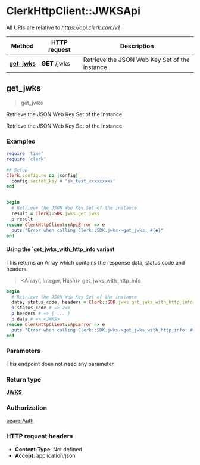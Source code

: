 # ClerkHttpClient::JWKSApi

All URIs are relative to *https://api.clerk.com/v1*

| Method | HTTP request | Description |
| ------ | ------------ | ----------- |
| [**get_jwks**](JWKSApi.md#get_jwks) | **GET** /jwks | Retrieve the JSON Web Key Set of the instance |


## get_jwks

> <JWKS> get_jwks

Retrieve the JSON Web Key Set of the instance

Retrieve the JSON Web Key Set of the instance

### Examples

```ruby
require 'time'
require 'clerk'

## Setup
Clerk.configure do |config|
  config.secret_key = 'sk_test_xxxxxxxxx'
end


begin
  # Retrieve the JSON Web Key Set of the instance
  result = Clerk::SDK.jwks.get_jwks
  p result
rescue ClerkHttpClient::ApiError => e
  puts "Error when calling Clerk::SDK.jwks->get_jwks: #{e}"
end
```

#### Using the `get_jwks_with_http_info variant

This returns an Array which contains the response data, status code and headers.

> <Array(<JWKS>, Integer, Hash)> get_jwks_with_http_info

```ruby
begin
  # Retrieve the JSON Web Key Set of the instance
  data, status_code, headers = Clerk::SDK.jwks.get_jwks_with_http_info
  p status_code # => 2xx
  p headers # => { ... }
  p data # => <JWKS>
rescue ClerkHttpClient::ApiError => e
  puts "Error when calling Clerk::SDK.jwks->get_jwks_with_http_info: #{e}"
end
```

### Parameters

This endpoint does not need any parameter.

### Return type

[**JWKS**](JWKS.md)

### Authorization

[bearerAuth](../README.md#bearerAuth)

### HTTP request headers

- **Content-Type**: Not defined
- **Accept**: application/json

